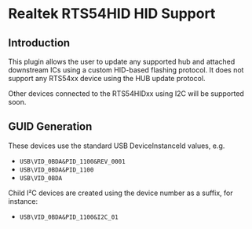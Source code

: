 Realtek RTS54HID HID Support
=========================

Introduction
------------

This plugin allows the user to update any supported hub and attached downstream
ICs using a custom HID-based flashing protocol. It does not support any RTS54xx
device using the HUB update protocol.

Other devices connected to the RTS54HIDxx using I2C will be supported soon.

GUID Generation
---------------

These devices use the standard USB DeviceInstanceId values, e.g.

 * `USB\VID_0BDA&PID_1100&REV_0001`
 * `USB\VID_0BDA&PID_1100`
 * `USB\VID_0BDA`

Child I²C devices are created using the device number as a suffix, for instance:

 * `USB\VID_0BDA&PID_1100&I2C_01`

